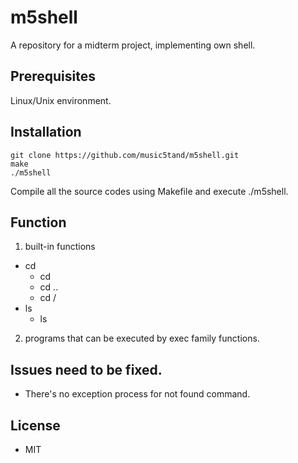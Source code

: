 # m5shell
A repository for a midterm project, implementing own shell.

## Prerequisites
Linux/Unix environment.

## Installation
    git clone https://github.com/music5tand/m5shell.git
    make
    ./m5shell
Compile all the source codes using Makefile and execute ./m5shell.

## Function
1. built-in functions
  - cd
    - cd 
    - cd ..
    - cd /
  - ls
    - ls
2. programs that can be executed by exec family functions.

## Issues need to be fixed.
- There's no exception process for not found command.

## License
- MIT
